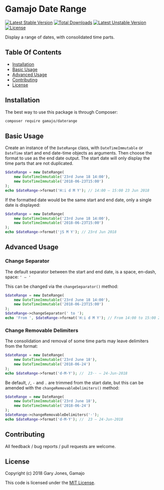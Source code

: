 # Gamajo Date Range

[![Latest Stable Version](https://img.shields.io/packagist/v/gamajo/daterange.svg)](https://packagist.org/packages/gamajo/daterange)
[![Total Downloads](https://img.shields.io/packagist/dt/gamajo/daterange.svg)](https://packagist.org/packages/gamajo/daterange)
[![Latest Unstable Version](https://img.shields.io/packagist/vpre/gamajo/daterange.svg)](https://packagist.org/packages/gamajo/daterange)
[![License](https://img.shields.io/packagist/l/gamajo/daterange.svg)](https://packagist.org/packages/gamajo/daterange)

Display a range of dates, with consolidated time parts.

## Table Of Contents

* [Installation](#installation)
* [Basic Usage](#basic-usage)
* [Advanced Usage](#advanced-usage)
* [Contributing](#contributing)
* [License](#license)

## Installation

The best way to use this package is through Composer:

```BASH
composer require gamajo/daterange
```

## Basic Usage

Create an instance of the `DateRange` class, with `DateTimeImmutable` or `DateTime` start and end date-time objects as arguments. Then choose the format to use as the end date output. The start date will only display the time parts that are not duplicated.

```php
$dateRange = new DateRange(
    new DateTimeImmutable('23rd June 18 14:00'),
    new DateTimeImmutable('2018-06-23T15:00')
);
echo $dateRange->format('H:i d M Y'); // 14:00 – 15:00 23 Jun 2018
```

If the formatted date would be the same start and end date, only a single date is displayed:

```php
$dateRange = new DateRange(
    new DateTimeImmutable('23rd June 18 14:00'),
    new DateTimeImmutable('2018-06-23T15:00')
);
echo $dateRange->format('jS M Y'); // 23rd Jun 2018
```

## Advanced Usage

### Change Separator

The default separator between the start and end date, is a space, en-dash, space: `' – '`

This can be changed via the `changeSeparator()` method:

```php
$dateRange = new DateRange(
    new DateTimeImmutable('23rd June 18 14:00'),
    new DateTimeImmutable('2018-06-23T15:00')
);
$dateRange->changeSeparator(' to ');
echo 'From ', $dateRange->format('H:i d M Y'); // From 14:00 to 15:00 23 Jun 2018
```

### Change Removable Delimiters

The consolidation and removal of some time parts may leave delimiters from the format:

```php
$dateRange = new DateRange(
    new DateTimeImmutable('23rd June 18'),
    new DateTimeImmutable('2018-06-24')
);
echo $dateRange->format('d·M·Y'); //  23·· – 24·Jun·2018
```

Be default, `/`, `-` and `.` are trimmed from the start date, but this can be amended with the `changeRemovableDelimiters()` method:

```php
$dateRange = new DateRange(
    new DateTimeImmutable('23rd June 18'),
    new DateTimeImmutable('2018-06-24')
);
$dateRange->changeRemovableDelimiters('·');
echo $dateRange->format('d·M·Y'); //  23 – 24·Jun·2018
```


## Contributing

All feedback / bug reports / pull requests are welcome.

## License

Copyright (c) 2018 Gary Jones, Gamajo

This code is licensed under the [MIT License](LICENSE).
